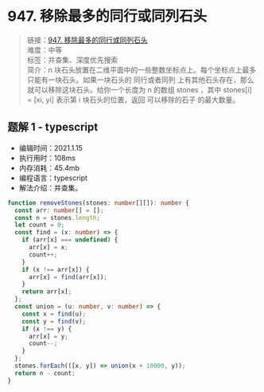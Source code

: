 # 947. 移除最多的同行或同列石头

> 链接：[947. 移除最多的同行或同列石头](https://leetcode-cn.com/problems/most-stones-removed-with-same-row-or-column/)  
> 难度：中等  
> 标签：并查集、深度优先搜索  
> 简介：n 块石头放置在二维平面中的一些整数坐标点上。每个坐标点上最多只能有一块石头。如果一块石头的 同行或者同列 上有其他石头存在，那么就可以移除这块石头。给你一个长度为 n 的数组 stones ，其中 stones[i] = [xi, yi] 表示第 i 块石头的位置，返回 可以移除的石子 的最大数量。

## 题解 1 - typescript

- 编辑时间：2021.1.15
- 执行用时：108ms
- 内存消耗：45.4mb
- 编程语言：typescript
- 解法介绍：并查集。

```typescript
function removeStones(stones: number[][]): number {
  const arr: number[] = [];
  const n = stones.length;
  let count = 0;
  const find = (x: number) => {
    if (arr[x] === undefined) {
      arr[x] = x;
      count++;
    }
    if (x !== arr[x]) {
      arr[x] = find(arr[x]);
    }
    return arr[x];
  };
  const union = (u: number, v: number) => {
    const x = find(u);
    const y = find(v);
    if (x !== y) {
      arr[x] = y;
      count--;
    }
  };
  stones.forEach(([x, y]) => union(x + 10000, y));
  return n - count;
}
```
